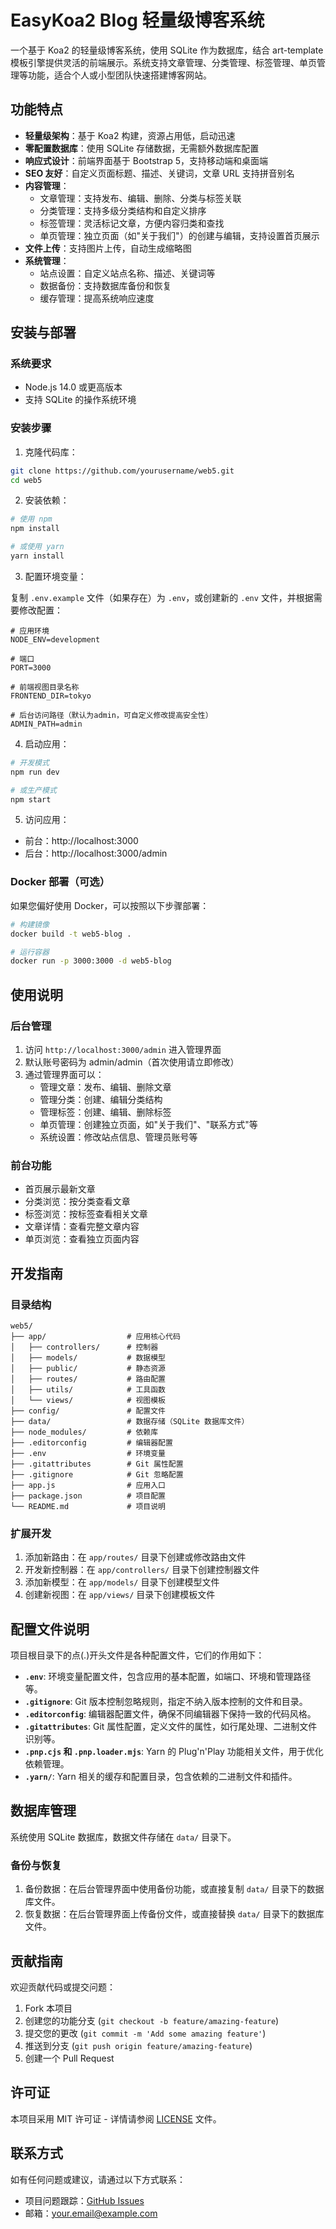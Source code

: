 # EasyKoa2 Blog 轻量级博客系统

一个基于 Koa2 的轻量级博客系统，使用 SQLite 作为数据库，结合 art-template 模板引擎提供灵活的前端展示。系统支持文章管理、分类管理、标签管理、单页管理等功能，适合个人或小型团队快速搭建博客网站。

## 功能特点

- **轻量级架构**：基于 Koa2 构建，资源占用低，启动迅速
- **零配置数据库**：使用 SQLite 存储数据，无需额外数据库配置
- **响应式设计**：前端界面基于 Bootstrap 5，支持移动端和桌面端
- **SEO 友好**：自定义页面标题、描述、关键词，文章 URL 支持拼音别名
- **内容管理**：
  - 文章管理：支持发布、编辑、删除、分类与标签关联
  - 分类管理：支持多级分类结构和自定义排序
  - 标签管理：灵活标记文章，方便内容归类和查找
  - 单页管理：独立页面（如"关于我们"）的创建与编辑，支持设置首页展示
- **文件上传**：支持图片上传，自动生成缩略图
- **系统管理**：
  - 站点设置：自定义站点名称、描述、关键词等
  - 数据备份：支持数据库备份和恢复
  - 缓存管理：提高系统响应速度

## 安装与部署

### 系统要求

- Node.js 14.0 或更高版本
- 支持 SQLite 的操作系统环境

### 安装步骤

1. 克隆代码库：

```bash
git clone https://github.com/yourusername/web5.git
cd web5
```

2. 安装依赖：

```bash
# 使用 npm
npm install

# 或使用 yarn
yarn install
```

3. 配置环境变量：

复制 `.env.example` 文件（如果存在）为 `.env`，或创建新的 `.env` 文件，并根据需要修改配置：

```
# 应用环境
NODE_ENV=development

# 端口
PORT=3000

# 前端视图目录名称
FRONTEND_DIR=tokyo

# 后台访问路径（默认为admin，可自定义修改提高安全性）
ADMIN_PATH=admin
```

4. 启动应用：

```bash
# 开发模式
npm run dev

# 或生产模式
npm start
```

5. 访问应用：

- 前台：http://localhost:3000
- 后台：http://localhost:3000/admin

### Docker 部署（可选）

如果您偏好使用 Docker，可以按照以下步骤部署：

```bash
# 构建镜像
docker build -t web5-blog .

# 运行容器
docker run -p 3000:3000 -d web5-blog
```

## 使用说明

### 后台管理

1. 访问 `http://localhost:3000/admin` 进入管理界面
2. 默认账号密码为 admin/admin（首次使用请立即修改）
3. 通过管理界面可以：
   - 管理文章：发布、编辑、删除文章
   - 管理分类：创建、编辑分类结构
   - 管理标签：创建、编辑、删除标签
   - 单页管理：创建独立页面，如"关于我们"、"联系方式"等
   - 系统设置：修改站点信息、管理员账号等

### 前台功能

- 首页展示最新文章
- 分类浏览：按分类查看文章
- 标签浏览：按标签查看相关文章
- 文章详情：查看完整文章内容
- 单页浏览：查看独立页面内容

## 开发指南

### 目录结构

```
web5/
├── app/                  # 应用核心代码
│   ├── controllers/      # 控制器
│   ├── models/           # 数据模型
│   ├── public/           # 静态资源
│   ├── routes/           # 路由配置
│   ├── utils/            # 工具函数
│   └── views/            # 视图模板
├── config/               # 配置文件
├── data/                 # 数据存储（SQLite 数据库文件）
├── node_modules/         # 依赖库
├── .editorconfig         # 编辑器配置
├── .env                  # 环境变量
├── .gitattributes        # Git 属性配置
├── .gitignore            # Git 忽略配置
├── app.js                # 应用入口
├── package.json          # 项目配置
└── README.md             # 项目说明
```

### 扩展开发

1. 添加新路由：在 `app/routes/` 目录下创建或修改路由文件
2. 开发新控制器：在 `app/controllers/` 目录下创建控制器文件
3. 添加新模型：在 `app/models/` 目录下创建模型文件
4. 创建新视图：在 `app/views/` 目录下创建模板文件

## 配置文件说明

项目根目录下的点(.)开头文件是各种配置文件，它们的作用如下：

- **`.env`**: 环境变量配置文件，包含应用的基本配置，如端口、环境和管理路径等。
- **`.gitignore`**: Git 版本控制忽略规则，指定不纳入版本控制的文件和目录。
- **`.editorconfig`**: 编辑器配置文件，确保不同编辑器下保持一致的代码风格。
- **`.gitattributes`**: Git 属性配置，定义文件的属性，如行尾处理、二进制文件识别等。
- **`.pnp.cjs` 和 `.pnp.loader.mjs`**: Yarn 的 Plug'n'Play 功能相关文件，用于优化依赖管理。
- **`.yarn/`**: Yarn 相关的缓存和配置目录，包含依赖的二进制文件和插件。

## 数据库管理

系统使用 SQLite 数据库，数据文件存储在 `data/` 目录下。

### 备份与恢复

1. 备份数据：在后台管理界面中使用备份功能，或直接复制 `data/` 目录下的数据库文件。
2. 恢复数据：在后台管理界面上传备份文件，或直接替换 `data/` 目录下的数据库文件。

## 贡献指南

欢迎贡献代码或提交问题：

1. Fork 本项目
2. 创建您的功能分支 (`git checkout -b feature/amazing-feature`)
3. 提交您的更改 (`git commit -m 'Add some amazing feature'`)
4. 推送到分支 (`git push origin feature/amazing-feature`)
5. 创建一个 Pull Request

## 许可证

本项目采用 MIT 许可证 - 详情请参阅 [LICENSE](LICENSE) 文件。

## 联系方式

如有任何问题或建议，请通过以下方式联系：

- 项目问题跟踪：[GitHub Issues](https://github.com/yourusername/web5/issues)
- 邮箱：your.email@example.com
